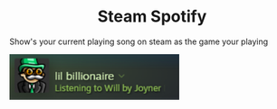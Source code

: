 <h1 align="center">Steam Spotify</h1>

<p>Show's your current playing song on steam as the game your playing</p>


<img src="screenshot.png" width="300px">